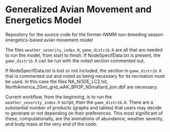 # Generalized Avian Movement and Energetics Model

Repository for the source code for the former-IWMM non-breeding season energetics-based avian movement model

The files `weather_severity_index.R`, `game_distrib.R` are all that are needed to run the model, from start to finish. If NodeSpecifData.txt is present, the `game_distrib.R` can be run with the noted section commented out. 

If NodeSpecifData.txt is lost or not included, the section in `game_distrib.R` that is commented out and noted as being necessary for its recreation must be used. In this case the files NA_NODE_LC2.txt, NorthAmerica_20mi_grid_wAK_BPOP_NSmallard_join.dbf are necessary. 

Current workflow, from the beginning, is to run the `weather_severity_index.R` script, then the `game_distrib.R`. There are a substantial number of products (graphs and tables) that users may decide to generate or not depending on their preferences. This most significant of these, computationally, are the animations of abundance, weather severity, and body mass at the very end of the code.
